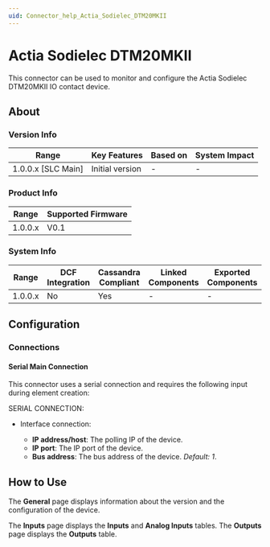 ```yaml
---
uid: Connector_help_Actia_Sodielec_DTM20MKII
---
```


# Actia Sodielec DTM20MKII

This connector can be used to monitor and configure the Actia Sodielec DTM20MKII IO contact device.

## About

### Version Info

| Range                | Key Features     | Based on     | System Impact     |
|----------------------|------------------|--------------|-------------------|
| 1.0.0.x \[SLC Main\] | Initial version  | \-           | \-                |

### Product Info

| Range     | Supported Firmware     |
|-----------|------------------------|
| 1.0.0.x   | V0.1                   |

### System Info

| Range     | DCF Integration     | Cassandra Compliant     | Linked Components     | Exported Components     |
|-----------|---------------------|-------------------------|-----------------------|-------------------------|
| 1.0.0.x   | No                  | Yes                     | \-                    | \-                      |

## Configuration

### Connections

#### Serial Main Connection

This connector uses a serial connection and requires the following input during element creation:

SERIAL CONNECTION:

- Interface connection:

  - **IP address/host**: The polling IP of the device.
  - **IP port**: The IP port of the device.
  - **Bus address**: The bus address of the device. *Default: 1*.

## How to Use

The **General** page displays information about the version and the configuration of the device.

The **Inputs** page displays the **Inputs** and **Analog Inputs** tables. The **Outputs** page displays the **Outputs** table.
